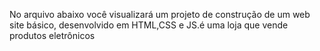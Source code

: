 No arquivo abaixo você visualizará um projeto de construção de um web site básico, desenvolvido em HTML,CSS e JS.é uma loja que vende produtos eletrônicos
